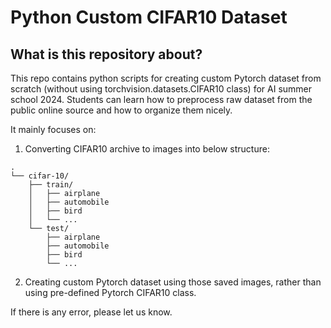 # Python Custom CIFAR10 Dataset

## What is this repository about?
This repo contains python scripts for creating custom Pytorch dataset from scratch (without using torchvision.datasets.CIFAR10 class) for AI summer school 2024.
Students can learn how to preprocess raw dataset from the public online source and how to organize them nicely.

It mainly focuses on:

1) Converting CIFAR10 archive to images into below structure:
```
.
└── cifar-10/
    ├── train/
    │   ├── airplane
    │   ├── automobile
    │   ├── bird
    │   └── ...
    └── test/
        ├── airplane
        ├── automobile
        ├── bird
        └── ...
```
2) Creating custom Pytorch dataset using those saved images, rather than using pre-defined Pytorch CIFAR10 class.

If there is any error, please let us know. 

